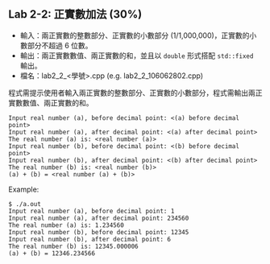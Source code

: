 ## Lab 2-2: 正實數加法 (30%)

* 輸入：兩正實數的整數部分、正實數的小數部分 (1/1,000,000)，正實數的小數部分不超過 6 位數。
* 輸出：兩正實數數值、兩正實數的和，並且以 `double` 形式搭配 `std::fixed` 輸出。
* 檔名：lab2_2_<學號>.cpp (e.g. lab2_2_106062802.cpp)

程式需提示使用者輸入兩正實數的整數部分、正實數的小數部分，程式需輸出兩正實數數值、兩正實數的和。

```text
Input real number (a), before decimal point: <(a) before decimal point>
Input real number (a), after decimal point: <(a) after decimal point>
The real number (a) is: <real number (a)>
Input real number (b), before decimal point: <(b) before decimal point>
Input real number (b), after decimal point: <(b) after decimal point>
The real number (b) is: <real number (b)>
(a) + (b) = <real number (a) + (b)>
```

Example:

```console
$ ./a.out
Input real number (a), before decimal point: 1
Input real number (a), after decimal point: 234560
The real number (a) is: 1.234560
Input real number (b), before decimal point: 12345
Input real number (b), after decimal point: 6
The real number (b) is: 12345.000006
(a) + (b) = 12346.234566
```
